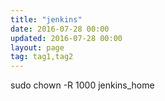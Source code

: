 ```yaml
---
title: "jenkins"
date: 2016-07-28 00:00
updated: 2016-07-28 00:00
layout: page
tag: tag1,tag2
---
```


sudo chown -R 1000 jenkins_home